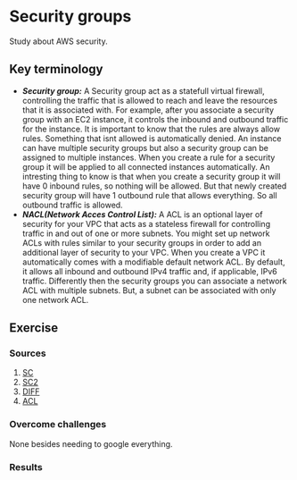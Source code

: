 # Security groups
Study about AWS security.


## Key terminology
- ***Security group:*** A Security group act as a statefull virtual firewall, controlling the traffic that is allowed to reach and leave the resources that it is associated with. For example, after you associate a security group with an EC2 instance, it controls the inbound and outbound traffic for the instance. It is important to know that the rules are always allow rules. Something that isnt allowed is automatically denied. An instance can have multiple security groups but also a security group can be assigned to multiple instances. When you create a rule for a security group it will be applied to all connected instances automatically. An intresting thing to know is that when you create a security group it will have 0 inbound rules, so nothing will be allowed. But that newly created security group will have 1 outbound rule that allows everything. So all outbound traffic is allowed.
- ***NACL(Network Acces Control List):*** A ACL is an optional layer of security for your VPC that acts as a stateless firewall for controlling traffic in and out of one or more subnets. You might set up network ACLs with rules similar to your security groups in order to add an additional layer of security to your VPC. When you create a VPC it automatically comes with a modifiable default network ACL. By default, it allows all inbound and outbound IPv4 traffic and, if applicable, IPv6 traffic. Differently then the security groups you can associate a network ACL with multiple subnets. But, a subnet can be associated with only one network ACL.





## Exercise
### Sources
1. [SC](https://docs.aws.amazon.com/vpc/latest/userguide/VPC_SecurityGroups.html)
2. [SC2](https://docs.aws.amazon.com/AWSEC2/latest/UserGuide/ec2-security-groups.html)
3. [DIFF](https://docs.aws.amazon.com/vpc/latest/userguide/VPC_Security.html#VPC_Security_Comparison)
4. [ACL](https://docs.aws.amazon.com/vpc/latest/userguide/vpc-network-acls.html)



### Overcome challenges
None besides needing to google everything.

### Results